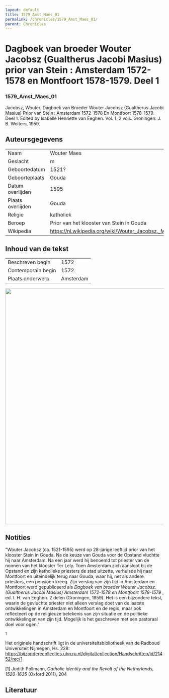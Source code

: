 ```yaml
---
layout: default
title: 1579_Amst_Maes_01
permalink: /chronicles/1579_Amst_Maes_01/
parent: Chronicles
--- 
```



# Dagboek van broeder Wouter Jacobsz (Gualtherus Jacobi Masius) prior van Stein : Amsterdam 1572-1578 en Montfoort 1578-1579. Deel 1 

### 1579_Amst_Maes_01 

Jacobsz, Wouter. Dagboek van Broeder Wouter Jacobsz (Gualtherus Jacobi Masius) Prior van Stein : Amsterdam 1572-1578 En Montfoort 1578-1579. Deel 1. Edited by Isabelle Henriette van Eeghen. Vol. 1. 2 vols. Groningen: J. B. Wolters, 1959. 

## Auteursgegevens 

| | | 
| --------------- | --------------- | 
| Naam | Wouter Maes | 
| Geslacht | m | 
| Geboortedatum | 1521? | 
| Geboorteplaats | Gouda | 
| Datum overlijden | 1595 | 
| Plaats overlijden | Gouda | 
| Religie | katholiek | 
| Beroep | Prior van het klooster van Stein in Gouda | 
| Wikipedia | https://nl.wikipedia.org/wiki/Wouter_Jacobsz._Maes | 

## Inhoud van de tekst 

| | | 
| --------------- | --------------- | 
| Beschreven begin | 1572 | 
| Contemporain begin | 1572 | 
| Plaats onderwerp | Amsterdam | 

[<img src="..\..\barplots_chronicles\1579_Amst_Maes_01.jpg" width="750"/>](..\..\barplots_chronicles\1579_Amst_Maes_01.jpg) 

## Notities 

"Wouter Jacobsz (ca. 1521-1595) werd op 28-jarige leeftijd prior van het
klooster Stein in Gouda. Na de keuze van Gouda voor de Opstand vluchtte hij
naar Amsterdam. Na een jaar werd hij benoemd tot priester van de nonnen van
het klooster Ter Lely. Toen Amsterdam zich aansloot bij de Opstand en zijn
katholieke priesters de stad uitzette, verhuisde hij naar Montfoort en
uiteindelijk terug naar Gouda, waar hij, net als andere priesters, een
pensioen kreeg. Zijn verslag van zijn tijd in Amsterdam en Montfoort werd
gepubliceerd als _Dagboek van broeder Wouter Jacobsz. (Gualtherus Jacobi
Masius) Amsterdam 1572-1578 en Montfoort 1578-1579_ , ed. I. H. van Eeghen. 2
delen (Groningen, 1959). Het is een bijzondere tekst, waarin de gevluchte
priester niet alleen verslag doet van de laatste ontwikkelingen in Amsterdam
en Montfoort en de regio, maar ook reflecteert op de religieuze betekenis van
zijn situatie en de politieke ontwikkelingen van zijn tijd. Mogelijk is het
geschreven met een pastoraal doel voor ogen."

<sup>1</sup>

Het originele handschrift ligt in de universiteitsbibliotheek van de Radboud
Universiteit Nijmegen, Hs. 228:  
<https://bijzonderecollecties.ubn.ru.nl/digital/collection/Handschriften/id/21452/rec/1>

[1] Judith Pollmann, _Catholic identity and the Revolt of the Netherlands,
1520-1635_ (Oxford 2011), 204



## Literatuur 

